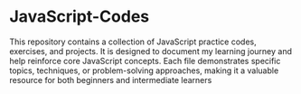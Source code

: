 # JavaScript-Codes
This repository contains a collection of JavaScript practice codes, exercises, and projects. It is designed to document my learning journey and help reinforce core JavaScript concepts. Each file demonstrates specific topics, techniques, or problem-solving approaches, making it a valuable resource for both beginners and intermediate learners
